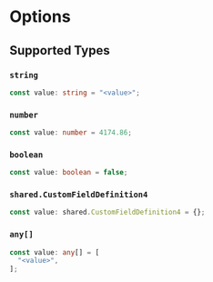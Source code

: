 # Options


## Supported Types

### `string`

```typescript
const value: string = "<value>";
```

### `number`

```typescript
const value: number = 4174.86;
```

### `boolean`

```typescript
const value: boolean = false;
```

### `shared.CustomFieldDefinition4`

```typescript
const value: shared.CustomFieldDefinition4 = {};
```

### `any[]`

```typescript
const value: any[] = [
  "<value>",
];
```

